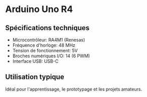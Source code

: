 # Arduino Uno R4

## Spécifications techniques

- Microcontrôleur: RA4M1 (Renesas)
- Fréquence d'horloge: 48 MHz
- Tension de fonctionnement: 5V
- Broches numériques I/O: 14 (6 PWM)
- Interface USB: USB-C

## Utilisation typique

Idéal pour l'apprentissage, le prototypage et les projets amateurs.

